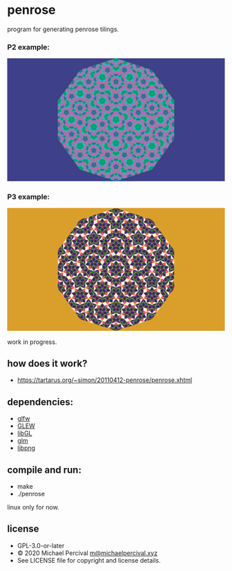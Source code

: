 # penrose

program for generating penrose tilings.

### P2 example:
![alt text](https://raw.githubusercontent.com/mpizzzle/penrose/master/scrot.png)

### P3 example:
![alt text](https://raw.githubusercontent.com/mpizzzle/penrose/master/scrot2.png)

work in progress.

## how does it work?
* https://tartarus.org/~simon/20110412-penrose/penrose.xhtml

## dependencies:
* [glfw](https://www.glfw.org/)
* [GLEW](https://github.com/nigels-com/glew)
* [libGL](https://dri.freedesktop.org/wiki/libGL/)
* [glm](https://glm.g-truc.net/)
* [libpng](http://www.libpng.org/pub/png/libpng.html)

## compile and run:
* make
* ./penrose

linux only for now.

## license
* GPL-3.0-or-later
* © 2020 Michael Percival <m@michaelpercival.xyz>
* See LICENSE file for copyright and license details.
